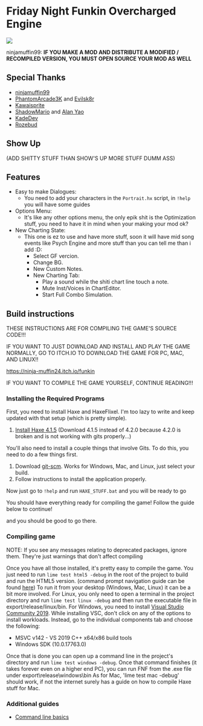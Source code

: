 # Friday Night Funkin Overcharged Engine
![](https://raw.githubusercontent.com/susyboy23/OverchargedEngine/main/art/OverchargedEngineLogoNew.png)

ninjamuffin99: **IF YOU MAKE A MOD AND DISTRIBUTE A MODIFIED / RECOMPILED VERSION, YOU MUST OPEN SOURCE YOUR MOD AS WELL**

## Special Thanks

- [ninjamuffin99](https://twitter.com/ninja_muffin99)
- [PhantomArcade3K](https://twitter.com/phantomarcade3k) and [Evilsk8r](https://twitter.com/evilsk8r)
- [Kawaisprite](https://twitter.com/kawaisprite)
- [ShadowMario](https://github.com/ShadowMario) and [Alan Yao](https://github.com/alanyao)
- [KadeDev](https://github.com/KadeDev)
- [Rozebud](https://github.com/ThatRozebudDude)

## Show Up

(ADD SHITTY STUFF THAN SHOW'S UP MORE STUFF DUMM ASS) 

## Features
- Easy to make Dialogues:
	- You need to add your characters in the `Portrait.hx` script, in `!help` you will have some guides
- Options Menu:
	- It's like any other options menu, the only epik shit is the Optimization stuff, you need to have it in mind when your making your mod ok?
- New Charting State:
	- This one is ez to use and have more stuff, soon it will have mid song events like Psych Engine and more stuff than you can tell me than i add :D:
		- Select GF vercion.
		- Change BG.
		- New Custom Notes.
		- New Charting Tab:
			- Play a sound while the shiti chart line touch a note.
			- Mute Inst/Voices in ChartEditor.
			- Start Full Combo Simulation.

## Build instructions

THESE INSTRUCTIONS ARE FOR COMPILING THE GAME'S SOURCE CODE!!!

IF YOU WANT TO JUST DOWNLOAD AND INSTALL AND PLAY THE GAME NORMALLY, GO TO ITCH.IO TO DOWNLOAD THE GAME FOR PC, MAC, AND LINUX!!

https://ninja-muffin24.itch.io/funkin

IF YOU WANT TO COMPILE THE GAME YOURSELF, CONTINUE READING!!!

### Installing the Required Programs

First, you need to install Haxe and HaxeFlixel. I'm too lazy to write and keep updated with that setup (which is pretty simple). 
1. [Install Haxe 4.1.5](https://haxe.org/download/version/4.1.5/) (Download 4.1.5 instead of 4.2.0 because 4.2.0 is broken and is not working with gits properly...)

You'll also need to install a couple things that involve Gits. To do this, you need to do a few things first.
1. Download [git-scm](https://git-scm.com/downloads). Works for Windows, Mac, and Linux, just select your build.
2. Follow instructions to install the application properly.

Now just go to `!help` and run `HAXE_STUFF.bat` and you will be ready to go

You should have everything ready for compiling the game! Follow the guide below to continue!

and you should be good to go there.

### Compiling game
NOTE: If you see any messages relating to deprecated packages, ignore them. They're just warnings that don't affect compiling

Once you have all those installed, it's pretty easy to compile the game. You just need to run `lime test html5 -debug` in the root of the project to build and run the HTML5 version. (command prompt navigation guide can be found [here](https://ninjamuffin99.newgrounds.com/news/post/1090480))
To run it from your desktop (Windows, Mac, Linux) it can be a bit more involved. For Linux, you only need to open a terminal in the project directory and run `lime test linux -debug` and then run the executable file in export/release/linux/bin. For Windows, you need to install [Visual Studio Community 2019](https://visualstudio.microsoft.com/es/thank-you-downloading-visual-studio/?sku=community&rel=16&utm_medium=microsoft&utm_source=docs.microsoft.com&utm_campaign=download+from+relnotes&utm_content=vs2019ga+button). While installing VSC, don't click on any of the options to install workloads. Instead, go to the individual components tab and choose the following:
* MSVC v142 - VS 2019 C++ x64/x86 build tools
* Windows SDK (10.0.17763.0)

Once that is done you can open up a command line in the project's directory and run `lime test windows -debug`. Once that command finishes (it takes forever even on a higher end PC), you can run FNF from the .exe file under export\release\windows\bin
As for Mac, 'lime test mac -debug' should work, if not the internet surely has a guide on how to compile Haxe stuff for Mac.

### Additional guides

- [Command line basics](https://ninjamuffin99.newgrounds.com/news/post/1090480)
